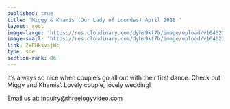 ```yaml
---
published: true
title: 'Miggy & Khamis (Our Lady of Lourdes) April 2018 '
layout: reel
image-large: 'https://res.cloudinary.com/dyhs9kt7b/image/upload/v1646210401/miggy_khamis.jpg'
image-small: 'https://res.cloudinary.com/dyhs9kt7b/image/upload/v1646210401/miggy_khamis.jpg'
link: 2xPHksvsjWc
type: sde
section-rank: 86
---
```

It’s always so nice when couple’s go all out with their first dance.
Check out Miggy and Khamis’.
Lovely couple, lovely wedding!

Email us at: inquiry@threelogyvideo.com
